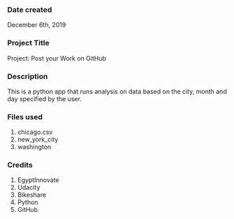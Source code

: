 ### Date created
December 6th, 2019

### Project Title
Project: Post your Work on GitHub

### Description
This is a python app that runs analysis on data based on the city, month and day specified by the user.

### Files used
1. chicago.csv
2. new_york_city
3. washington

### Credits
1. EgyptInnovate
2. Udacity
3. Bikeshare
4. Python
5. GitHub

